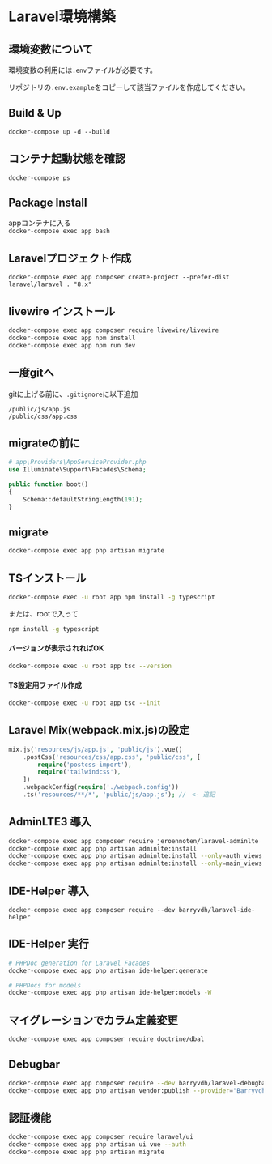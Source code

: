 # Laravel環境構築

## 環境変数について

環境変数の利用には`.env`ファイルが必要です。

リポジトリの`.env.example`をコピーして該当ファイルを作成してください。

## Build & Up

`docker-compose up -d --build`

## コンテナ起動状態を確認

`docker-compose ps`

## Package Install

appコンテナに入る  
`docker-compose exec app bash`

## Laravelプロジェクト作成

`docker-compose exec app composer create-project --prefer-dist laravel/laravel . "8.x"`

## livewire インストール

```bash
docker-compose exec app composer require livewire/livewire
docker-compose exec app npm install
docker-compose exec app npm run dev
```

## 一度gitへ

gitに上げる前に、`.gitignore`に以下追加

```
/public/js/app.js
/public/css/app.css
```

## migrateの前に

```php
# app\Providers\AppServiceProvider.php
use Illuminate\Support\Facades\Schema;

public function boot()
{
    Schema::defaultStringLength(191);
}
```

## migrate

```bash
docker-compose exec app php artisan migrate
```

## TSインストール

```bash
docker-compose exec -u root app npm install -g typescript
```  

または、rootで入って

```bash
npm install -g typescript
```

#### バージョンが表示されればOK

```bash
docker-compose exec -u root app tsc --version
```

#### TS設定用ファイル作成

```bash
docker-compose exec -u root app tsc --init
```

## Laravel Mix(webpack.mix.js)の設定

```php
mix.js('resources/js/app.js', 'public/js').vue()  
    .postCss('resources/css/app.css', 'public/css', [  
        require('postcss-import'),  
        require('tailwindcss'),  
    ])
    .webpackConfig(require('./webpack.config'))  
    .ts('resources/**/*', 'public/js/app.js'); //　<- 追記  
```

## AdminLTE3 導入

```bash
docker-compose exec app composer require jeroennoten/laravel-adminlte
docker-compose exec app php artisan adminlte:install
docker-compose exec app php artisan adminlte:install --only=auth_views
docker-compose exec app php artisan adminlte:install --only=main_views
```

## IDE-Helper 導入

```
docker-compose exec app composer require --dev barryvdh/laravel-ide-helper
```

## IDE-Helper 実行

```bash
# PHPDoc generation for Laravel Facades
docker-compose exec app php artisan ide-helper:generate 

# PHPDocs for models
docker-compose exec app php artisan ide-helper:models -W

```

## マイグレーションでカラム定義変更

```bash
docker-compose exec app composer require doctrine/dbal
```

## Debugbar

```bash
docker-compose exec app composer require --dev barryvdh/laravel-debugbar
docker-compose exec app php artisan vendor:publish --provider="Barryvdh\Debugbar\ServiceProvider"
```

## 認証機能

```bash
docker-compose exec app composer require laravel/ui
docker-compose exec app php artisan ui vue --auth
docker-compose exec app php artisan migrate
```

